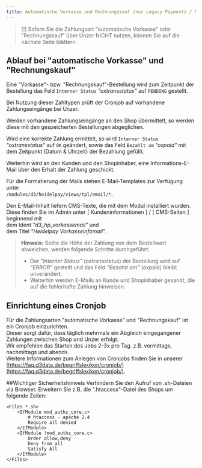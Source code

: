 ```yaml
---
title: Automatische Vorkasse und Rechnungskauf (nur Legacy Payments / NGW))
---
```


> [!] Sofern Sie die Zahlungsart "automatische Vorkasse" oder "Rechnungskauf" über Unzer NICHT nutzen, können Sie auf die nächste Seite blättern.

## Ablauf bei "automatische Vorkasse" und "Rechnungskauf"
Eine "Vorkasse"- bzw. "Rechnungskauf"-Bestellung wird zum Zeitpunkt der Bestellung das Feld `Interner Status` _"oxtransstatus"_ auf `PENDING` gestellt.

Bei Nutzung dieser Zahltypen prüft der Cronjob auf vorhandene Zahlungseingänge bei Unzer.

Werden vorhandene Zahlungseingänge an den Shop übermittelt, so werden diese mit den gespeicherten Bestellungen abgeglichen.

Wird eine korrekte Zahlung ermittelt, so wird `Interner Status` _"oxtransstatus"_ auf `OK` geändert, sowie das Feld `Bezahlt am` _"oxpaid"_ mit dem Zeitpunkt (Datum & Uhrzeit) der Bezahlung gefüllt.

Weiterhin wird an den Kunden und den Shopinhaber, eine Informations-E-Mail über den Erhalt der Zahlung geschickt.

Für die Formatierung der Mails stehen E-Mail-Templates zur Verfügung unter<br> `/modules/d3/heidelpay/views/tpl/email/*`.

Den E-Mail-Inhalt liefern CMS-Texte, die mit dem Modul installiert wurden.<br>
Diese finden Sie im Admin unter [ Kundeninformationen ] / [ CMS-Seiten ] beginnend mit <br>
dem Ident _"d3_hp_vorkassemail"_ und <br>
dem Titel _"Heidelpay Vorkasseinfomail"_.
<br>
> **Hinweis:**
> Sollte die Höhe der Zahlung von dem Bestellwert abweichen, werden folgende Schritte durchgeführt:
> -  Der _"Interner Status"_ (oxtransstatus) der Bestellung wird auf _"ERROR"_ gestellt und das Feld _"Bezahlt am"_ (oxpaid) bleibt unverändert.
> -  Weiterhin werden E-Mails an Kunde und Shopinhaber gesandt, die auf die fehlerhafte Zahlung hinweisen.


## Einrichtung eines Cronjob
Für die Zahlungsarten "automatische Vorkasse" und "Rechnungskauf" ist ein Cronjob einzurichten.<br>
Dieser sorgt dafür, dass täglich mehrmals ein Abgleich eingegangener Zahlungen zwischen Shop und Unzer erfolgt.<br>
Wir empfehlen das Starten des Jobs 2-3x pro Tag. z.B. vormittags, nachmittags und abends.<br>
Weitere Informationen zum Anlegen von Cronjobs finden Sie in unserer [https://faq.d3data.de/begriffslexikon/cronjob/](https://faq.d3data.de/begriffslexikon/cronjob/).

##Wichtiger Sicherheitshinweis
 Verhindern Sie den Aufruf von .sh-Dateien via Browser.
 Erweitern Sie z.B. die ".htaccess"-Datei des Shops um folgende Zeilen:
```apacheconfig
<Files *.sh>
    <IfModule mod_authz_core.c>
        # htaccess - apache 2.4
        Require all denied
    </IfModule>
    <IfModule !mod_authz_core.c>
        Order allow,deny
        Deny from all
        Satisfy All
    </IfModule>
</Files>
```
